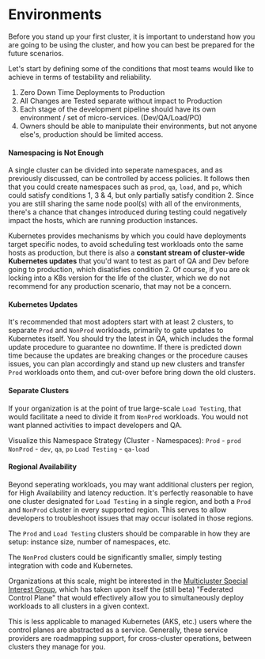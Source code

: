 # Environments

Before you stand up your first cluster, it is important to understand how you are going to be using the cluster, and how you can best be prepared for the future scenarios.

Let's start by defining some of the conditions that most teams would like to achieve in terms of testability and reliability.

1. Zero Down Time Deployments to Production
2. All Changes are Tested separate without impact to Production
3. Each stage of the development pipeline should have its own environment / set of micro-services. (Dev/QA/Load/PO)
4. Owners should be able to manipulate their environments, but not anyone else's, production should be limited access.

#### Namespacing is Not Enough

A single cluster can be divided into seperate namespaces, and as previously discussed, can be controlled by access policies. It follows then that you could create namespaces such as `prod`, `qa`, `load`, and `po`, which could satisfy conditions 1, 3 & 4, but only partially satisfy condition 2. Since you are still sharing the same node pool(s) with all of the environments, there's a chance that changes introduced during testing could negatively impact the hosts, which are running production instances.

Kubernetes provides mechanisms by which you could have deployments target specific nodes, to avoid scheduling test workloads onto the same hosts as production, but there is also a **constant stream of cluster-wide Kubernetes updates** that you'd want to test as part of QA and Dev before going to production, which disatisfies condition 2. Of course, if you are ok locking into a K8s version for the life of the cluster, which we do not recommend for any production scenario, that may not be a concern. 

#### Kubernetes Updates

It's recommended that most adopters start with at least 2 clusters, to separate `Prod` and `NonProd` workloads, primarily to gate updates to Kubernetes itself. You should try the latest in QA, which includes the formal update procedure to guarantee no downtime. If there is predicted down time because the updates are breaking changes or the procedure causes issues, you can plan accordingly and stand up new clusters and transfer `Prod` workloads onto them, and cut-over before bring down the old clusters.

#### Separate Clusters

If your organization is at the point of true large-scale `Load Testing`, that would facilitate a need to divide it from `NonProd` workloads. You would not want planned activities to impact developers and QA. 

Visualize this Namespace Strategy (Cluster - Namespaces):
`Prod` - `prod`
`NonProd` - `dev`, `qa`, `po`
`Load Testing` - `qa-load`

<Visualization>

#### Regional Availability

Beyond seperating workloads, you may want additional clusters per region, for High Availability and latency reduction. It's perfectly reasonable to have one cluster designated for `Load Testing` in a single region, and both a `Prod` and `NonProd` cluster in every supported region. This serves to allow developers to troubleshoot issues that may occur isolated in those regions. 

The `Prod` and `Load Testing` clusters should be comparable in how they are setup: instance size, number of namespaces, etc.

The `NonProd` clusters could be significantly smaller, simply testing integration with code and Kubernetes.

Organizations at this scale, might be interested in the [Multicluster Special Interest Group](https://github.com/kubernetes/community/tree/master/sig-multicluster), which has taken upon itself the (still beta) "Federated Control Plane" that would effectively allow you to simultaneously deploy workloads to all clusters in a given context.

This is less applicable to managed Kubernetes (AKS, etc.) users where the control planes are abstracted as a service. Generally, these service providers are roadmapping support, for cross-cluster operations, between clusters they manage for you.

<Visualization>
